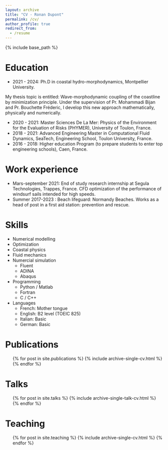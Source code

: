 ```yaml
---
layout: archive
title: "CV - Ronan Dupont"
permalink: /cv/
author_profile: true
redirect_from:
  - /resume
---
```


{% include base_path %}

Education
======
* 2021 - 2024: Ph.D in coastal hydro-morphodynamics, Montpellier University.

My thesis topic is entitled: Wave-morphodynamic coupling of the coastline by minimization principle. Under the supervision of Pr. Mohammadi Bijan and Pr. Bouchette Fréderic, I develop this new approach mathematically, physically and numerically.
* 2020 - 2021: Master Sciences De La Mer: Physics of the Environment for the Evaluation of Risks (PHYMER), University of Toulon, France.
* 2018 - 2021: Advanced Engineering Master in Computational Fluid Dynamics, SeaTech, Engineering School, Toulon University, France.
* 2016 - 2018: Higher education Program (to prepare students to enter top engineering
schools), Caen, France.

Work experience
======
* Mars-september 2021: End of study research internship at Segula Technologies, Trappes, France. CFD optimization of the performance of windsurf sails intended for high speeds.
* Summer 2017-2023 : Beach lifeguard: Normandy Beaches. Works as a head of post in a first aid station: prevention and rescue.

Skills
======
* Numerical modelling
* Optimization
* Coastal physics
* Fluid mechanics
* Numercial simulation
  * Fluent
  * ADINA
  * Abaqus
* Programming
  * Python / Matlab
  * Fortran
  * C / C++
* Languages
  * French: Mother tongue
  * English: B2 level (TOEIC 825)
  * Italian: Basic
  * German: Basic


Publications
======
  <ul>{% for post in site.publications %}
    {% include archive-single-cv.html %}
  {% endfor %}</ul>
  
Talks
======
  <ul>{% for post in site.talks %}
    {% include archive-single-talk-cv.html %}
  {% endfor %}</ul>
  
Teaching
======
  <ul>{% for post in site.teaching %}
    {% include archive-single-cv.html %}
  {% endfor %}</ul>
